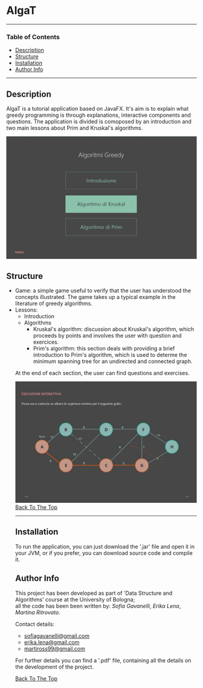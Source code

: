 # AlgaT

---

### Table of Contents

- [Description](#description)
- [Structure](#structure)
- [Installation](#installation)
- [Author Info](#author-info)

---

## Description

AlgaT is a tutorial application based on JavaFX. It's aim is to explain what greedy programming is through explanations, interactive components and questions. The application is divided is comoposed by an introduction and two main lessons about Prim and Kruskal's algorithms.

![](images/menu.jpg)

## Structure

<ul>
<li>Game: a simple game useful to verify that the user has understood the concepts illustrated. The game takes up a typical example in the literature of greedy algorithms.</li>
<li>Lessons:
<ul>
<li>Introduction</li>
<li>Algorithms
  <ul>
  <li>Kruskal's algorithm: discussion about Kruskal's algorithm, which proceeds by points and involves the user with question and exercices.</li>
  <li>Prim's algorithm: this section deals with providing a brief introduction to Prim's algorithm, which is used to determe the minimum spanning tree for an undirected and connected graph.</li>
</li>
</ul>
</li>
</ul> 

At the end of each section, the user can find questions and exercises.

![](images/esecuzione.jpg)
[Back To The Top](#No-Gravitar)


---

## Installation

To run the application, you can just download the '.jar' file and open it in your JVM, or if you prefer, you can download source code and compile it.


## Author Info

This project has been developed as part of 'Data Structure and Algorithms' course at the University of Bologna;<br>
all the code has been been written by: *Sofia Gavanelli*, *Erika Lena*, *Martina Ritrovato*.

Contact details:
- sofiagavanelli@gmail.com
- erika.lena@gmail.com
- martiross99@gmail.com

For further details you can find a '.pdf' file, containing all the details on the development of the project.

[Back To The Top](#No-Gravitar)

